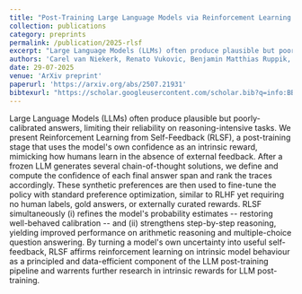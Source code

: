 ```yaml
---
title: "Post-Training Large Language Models via Reinforcement Learning from Self-Feedback"
collection: publications
category: preprints
permalink: /publication/2025-rlsf
excerpt: "Large Language Models (LLMs) often produce plausible but poorly-calibrated answers, limiting their reliability on reasoning-intensive tasks. We present Reinforcement Learning from Self-Feedback (RLSF), a post-training stage that uses the model's own confidence as an intrinsic reward, mimicking how humans learn in the absence of external feedback. After a frozen LLM generates several chain-of-thought solutions, we define and compute the confidence of each final answer span and rank the traces accordingly. These synthetic preferences are then used to fine-tune the policy with standard preference optimization, similar to RLHF yet requiring no human labels, gold answers, or externally curated rewards. RLSF simultaneously (i) refines the model's probability estimates -- restoring well-behaved calibration -- and (ii) strengthens step-by-step reasoning, yielding improved performance on arithmetic reasoning and multiple-choice question answering. By turning a model's own uncertainty into useful self-feedback, RLSF affirms reinforcement learning on intrinsic model behaviour as a principled and data-efficient component of the LLM post-training pipeline and warrents further research in intrinsic rewards for LLM post-training."
authors: 'Carel van Niekerk, Renato Vukovic, Benjamin Matthias Ruppik, Hsien-chin Lin, Milica Gašić'
date: 29-07-2025
venue: 'ArXiv preprint'
paperurl: 'https://arxiv.org/abs/2507.21931'
bibtexurl: "https://scholar.googleusercontent.com/scholar.bib?q=info:BBfhq1HMyhMJ:scholar.google.com/&output=citation&scisdr=CgIKIvFZEIj3uVC5LYI:AAZF9b8AAAAAaJS_NYIcL13LaIlegUAAYK5t8tw&scisig=AAZF9b8AAAAAaJS_NZVg3TNyIJxaFnWsbeGNilA&scisf=4&ct=citation&cd=-1&hl=en&scfhb=1"
---
```

Large Language Models (LLMs) often produce plausible but poorly-calibrated answers, limiting their reliability on reasoning-intensive tasks. We present Reinforcement Learning from Self-Feedback (RLSF), a post-training stage that uses the model's own confidence as an intrinsic reward, mimicking how humans learn in the absence of external feedback. After a frozen LLM generates several chain-of-thought solutions, we define and compute the confidence of each final answer span and rank the traces accordingly. These synthetic preferences are then used to fine-tune the policy with standard preference optimization, similar to RLHF yet requiring no human labels, gold answers, or externally curated rewards.
RLSF simultaneously (i) refines the model's probability estimates -- restoring well-behaved calibration -- and (ii) strengthens step-by-step reasoning, yielding improved performance on arithmetic reasoning and multiple-choice question answering.
By turning a model's own uncertainty into useful self-feedback, RLSF affirms reinforcement learning on intrinsic model behaviour as a principled and data-efficient component of the LLM post-training pipeline and warrents further research in intrinsic rewards for LLM post-training.
